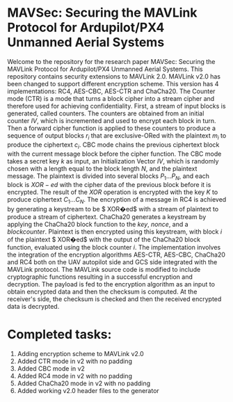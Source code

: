 # MAVSec: Securing the MAVLink Protocol for Ardupilot/PX4 Unmanned Aerial Systems
Welcome to the repository for the research paper MAVSec: Securing the MAVLink Protocol for Ardupilot/PX4 Unmanned Aerial Systems.
This repository contains security extensions to MAVLink 2.0. 
MAVLink v2.0 has been changed to support different encryption scheme. This version has 4  implementations: RC4, AES-CBC, AES-CTR and ChaCha20. 
The Counter mode (CTR) is a mode that turns a block cipher into a stream cipher and therefore used for achieving confidentiality. First, a stream of input blocks is generated, called counters. The counters are obtained from an initial counter $IV$, which is incremented and used to encrypt each block in turn. Then a forward cipher function is applied to these counters to produce a sequence of output blocks $r_{i}$ that are exclusive-ORed with the plaintext $m_{i}$ to produce the ciphertext $c_{i}$.
CBC mode chains the previous ciphertext block with the current message block before the cipher function. The CBC mode takes a secret key $k$ as input, an Initialization Vector $IV$, which is randomly chosen with a length equal to the block length $N$, and the plaintext message. The plaintext is divided into several blocks $P_{1} \ldots P_{N}$, and each block is $XOR-ed$ with the cipher data of the previous block before it is encrypted. The result of the $XOR$ operation is encrypted with the key $K$ to produce ciphertext $C_{1} \ldots C_{N}$.
The encryption of a message in RC4 is achieved by generating a keystream to be $ XOR�ed$  with a stream of plaintext to produce a stream of ciphertext.
ChaCha20 generates a keystream by applying the ChaCha20 block function to the $key$, $nonce$, and a $block counter$. Plaintext is then encrypted using this keystream, with block $i$ of the plaintext $ XOR�ed$ with the output of the ChaCha20 block function, evaluated using the block counter $i$.
The implementation involves the integration of the encryption algorithms AES-CTR, AES-CBC, ChaCha20 and RC4 both on the UAV autopilot side and GCS side integrated with the MAVLink protocol.
The MAVLink source code is modified to include cryptographic functions resulting in a successful encryption and decryption. The payload is fed to the encryption algorithm as an input to obtain encrypted data and then the checksum is computed. At the receiver's side, the checksum is checked and then the received encrypted data is decrypted.
# Completed tasks:
1.	Adding encryption scheme to MAVLink v2.0
2.	Added CTR mode in v2 with no padding 
3.	Added CBC mode in v2 
4.	Added RC4 mode in v2 with no padding 
5.	Added ChaCha20 mode in v2 with no padding 
6.	Added working v2.0 header files to the generator
